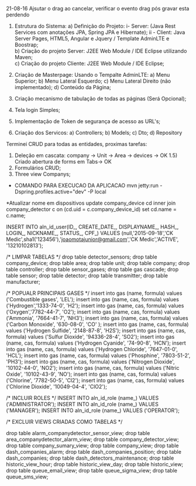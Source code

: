 21-08-16
Ajsutar o drag ao cancelar, verificar o evento drag pós gravar esta perdendo


1) Estrutura do Sistema:
	a) Definição do Projeto: 
		i- Server: (Java Rest Services com anotações JPA, Spring JPA e Hibernate);
		ii - Client: Java Server Pages, HTML5, Angular e Jquery / Template AdminLTE e Boostrap;  
	b) Criação do projeto Server: J2EE Web Module / IDE Eclipse utilizando Maven;		 
	c) Criação do projeto Cliente: J2EE Web Module / IDE Eclipse;

2) Criação de Masterpage: Usando o Tempalte AdminLTE:
	a) Menu Superior;
	b) Menu Lateral Esquerdo;
	c) Menu Lateral Direito (não implementado);
	d) Conteúdo da Página;
	
3) Criação mecanismo de tabulação de todas as páginas (Será Opcional);

4) Tela login Simples;

5) Implementação de Token de segurança de acesso as URL's;

6) Criação dos Servicos:
	a) Controllers;
	b) Models;
	c) Dto;
	d) Repository

Terminei CRUD para todas as entidades, proximas tarefas:

1) Deleção em cascata: company -> Unit -> Area -> devices -> OK
1.5) Criado abertura de forms em Tabs-> OK
2) Formulários CRUD;
3) Three view Companys;
 
 
* COMANDO PARA EXECUCAO DA APLICACAO
mvn jetty:run -Dspring.profiles.active="dev" -P local

*Atualizar nome em dispositivos
update company_device cd inner join company_detector c on (cd.uid = c.company_device_id) set cd.name = c.name;

INSERT INTO aln_id_user(ID_, CREATE_DATE_, DISPLAYNAME_, HASH_, LOGIN_, NICKNAME_, STATUS_, CPF_) 
VALUES (null,'2015-09-18','CK Medic',sha1('123456'),'joaomotajunior@gmail.com','CK Medic','ACTIVE', '13210102813');


/* LIMPAR TABELAS */
drop table detector_sensors;
drop table company_device;
drop table area;
drop table unit;
drop table company;
drop table controller;
drop table sensor_gases;
drop table gas cascade;
drop table sensor;
drop table detector;
drop table transmitter;
drop table manufacturer;

/* POPUALR PRINCIPAIS GASES */
insert into gas (name, formula) values ('Combustible gases',	'LEL');
insert into gas (name, cas, formula) values ('Hydrogen','1333-74-0',	'H2');
insert into gas (name, cas, formula) values ('Oxygen','7782-44-7',	'O2');
insert into gas (name, cas, formula) values ('Ammonia',	'7664-41-7',			'NH3');
insert into gas (name, cas, formula) values ('Carbon Monoxide',	'630-08-0',	'CO'	);
insert into gas (name, cas, formula) values ('Hydrogen Sulfide', '2148-87-8',	'H2S');
insert into gas (name, cas, formula) values ('Sulfur Dioxide',	'94336-28-4',	'SO2');
insert into gas (name, cas, formula) values ('Hydrogen Cyanide', '74-90-8',	'HCN');
insert into gas (name, cas, formula) values ('Hydrogen Chloride', '7647-01-0',	'HCL');
insert into gas (name, cas, formula) values ('Phosphine', '7803-51-2', 	'PH3');
insert into gas (name, cas, formula) values ('Nitrogen Dioxide', '10102-44-0',	'NO2');
insert into gas (name, cas, formula) values ('Nitric Oxide', '10102-43-9',		'NO');
insert into gas (name, cas, formula) values ('Chlorine', '7782-50-5', 'Cl2');
insert into gas (name, cas, formula) values ('Chlorine Dioxide', '10049-04-4',	'ClO2');

/* INCLUIR ROLES */
INSERT INTO aln_id_role (name_) VALUES ('ADMINISTRATOR');
INSERT INTO aln_id_role (name_) VALUES ('MANAGER');
INSERT INTO aln_id_role (name_) VALUES ('OPERATOR');

/* EXCLUIR VIEWS CRIADAS COMO TABELAS */

drop table alarm_companydetector_sensor_view;
drop table area_companydetector_alarm_view;
drop table company_detector_view;
drop table company_sumary_view;
drop table company_view;
drop table dash_companies_alarm;
drop table dash_companies_position;
drop table dash_companies;
drop table dash_detectors_maintenance;
drop table historic_view_hour;
drop table historic_view_day;
drop table historic_view;
drop table queue_email_view;
drop table queue_sigma_view;
drop table queue_sms_view;

